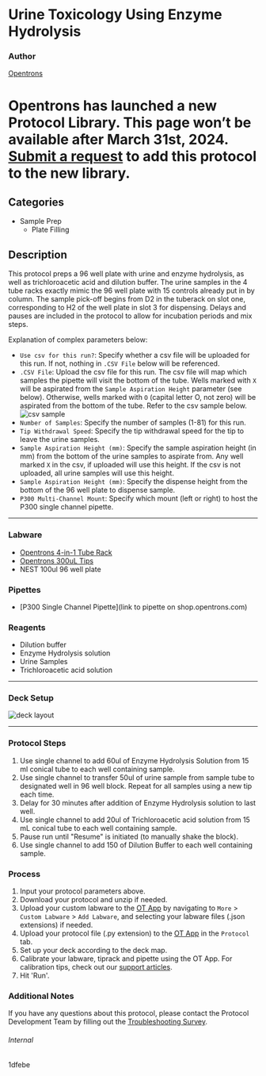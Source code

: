 # Urine Toxicology Using Enzyme Hydrolysis

### Author
[Opentrons](https://opentrons.com/)


# Opentrons has launched a new Protocol Library. This page won’t be available after March 31st, 2024. [Submit a request](https://docs.google.com/forms/d/e/1FAIpQLSdYYp9QCKow4nn0KlCVsMS3HX0eJ0N9O7-erajKvcpT0lWbSg/viewform) to add this protocol to the new library.

## Categories
* Sample Prep
	* Plate Filling

## Description
This protocol preps a 96 well plate with urine and enzyme hydrolysis, as well as trichloroacetic acid and dilution buffer. The urine samples in the 4 tube racks exactly mimic the 96 well plate with 15 controls already put in by column. The sample pick-off begins from D2 in the tuberack on slot one, corresponding to H2 of the well plate in slot 3 for dispensing. Delays and pauses are included in the protocol to allow for incubation periods and mix steps.

Explanation of complex parameters below:
* `Use csv for this run?`: Specify whether a csv file will be uploaded for this run. If not, nothing in `.CSV File` below will be referenced.
* `.CSV File`: Upload the csv file for this run. The csv file will map which samples the pipette will visit the bottom of the tube. Wells marked with `X` will be aspirated from the `Sample Aspiration Height` parameter (see below). Otherwise, wells marked with `O` (capital letter O, not zero) will be aspirated from the bottom of the tube. Refer to the csv sample below.
![csv sample](https://opentrons-protocol-library-website.s3.amazonaws.com/custom-README-images/1dfebe/Screen+Shot+2021-10-20+at+11.52.43+AM.png)
* `Number of Samples`: Specify the number of samples (1-81) for this run.
* `Tip Withdrawal Speed`: Specify the tip withdrawal speed for the tip to leave the urine samples.
* `Sample Aspiration Height (mm)`:  Specify the sample aspiration height (in mm) from the bottom of the urine samples to aspirate from. Any well marked `X` in the csv, if uploaded will use this height. If the csv is not uploaded, all urine samples will use this height.
* `Sample Aspiration Height (mm)`: Specify the dispense height from the bottom of the 96 well plate to dispense sample. 
* `P300 Multi-Channel Mount`: Specify which mount (left or right) to host the P300 single channel pipette.


---

### Labware
* [Opentrons 4-in-1 Tube Rack](https://shop.opentrons.com/collections/racks-and-adapters/products/tube-rack-set-1)
* [Opentrons 300uL Tips](https://shop.opentrons.com/collections/opentrons-tips/products/opentrons-300ul-tips)
* NEST 100ul 96 well plate

### Pipettes
* [P300 Single Channel Pipette](link to pipette on shop.opentrons.com)

### Reagents
* Dilution buffer
* Enzyme Hydrolysis solution
* Urine Samples
* Trichloroacetic acid solution

---

### Deck Setup

![deck layout](https://opentrons-protocol-library-website.s3.amazonaws.com/custom-README-images/1dfebe/Screen+Shot+2021-11-08+at+5.20.33+PM.png)

---

### Protocol Steps
1. Use single channel to add 60ul of Enzyme Hydrolysis Solution from 15 ml conical tube to each well containing sample.
2. Use single channel to transfer 50ul of urine sample from sample tube to designated well in 96 well block. Repeat for all samples using a new tip each time.
3. Delay for 30 minutes after addition of Enzyme Hydrolysis solution to last well.
4. Use single channel to add 20ul of Trichloroacetic acid solution from 15 mL conical tube to each well containing sample.
5. Pause run until "Resume" is initiated (to manually shake the block).
6. Use single channel to add 150 of Dilution Buffer to each well containing sample.

### Process
1. Input your protocol parameters above.
2. Download your protocol and unzip if needed.
3. Upload your custom labware to the [OT App](https://opentrons.com/ot-app) by navigating to `More` > `Custom Labware` > `Add Labware`, and selecting your labware files (.json extensions) if needed.
4. Upload your protocol file (.py extension) to the [OT App](https://opentrons.com/ot-app) in the `Protocol` tab.
5. Set up your deck according to the deck map.
6. Calibrate your labware, tiprack and pipette using the OT App. For calibration tips, check out our [support articles](https://support.opentrons.com/en/collections/1559720-guide-for-getting-started-with-the-ot-2).
7. Hit 'Run'.

### Additional Notes
If you have any questions about this protocol, please contact the Protocol Development Team by filling out the [Troubleshooting Survey](https://protocol-troubleshooting.paperform.co/).

###### Internal
1dfebe
